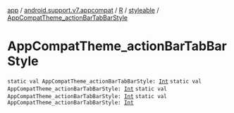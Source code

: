 [app](../../../index.md) / [android.support.v7.appcompat](../../index.md) / [R](../index.md) / [styleable](index.md) / [AppCompatTheme_actionBarTabBarStyle](.)

# AppCompatTheme_actionBarTabBarStyle

`static val AppCompatTheme_actionBarTabBarStyle: `[`Int`](https://kotlinlang.org/api/latest/jvm/stdlib/kotlin/-int/index.html)
`static val AppCompatTheme_actionBarTabBarStyle: `[`Int`](https://kotlinlang.org/api/latest/jvm/stdlib/kotlin/-int/index.html)
`static val AppCompatTheme_actionBarTabBarStyle: `[`Int`](https://kotlinlang.org/api/latest/jvm/stdlib/kotlin/-int/index.html)
`static val AppCompatTheme_actionBarTabBarStyle: `[`Int`](https://kotlinlang.org/api/latest/jvm/stdlib/kotlin/-int/index.html)